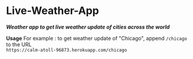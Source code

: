 # Live-Weather-App
***Weather app to get live weather update of cities across the world***

**Usage**
For example : to get weather update of "Chicago", append `/chicago` to the URL<br/>
`https://calm-atoll-96873.herokuapp.com/chicago`
